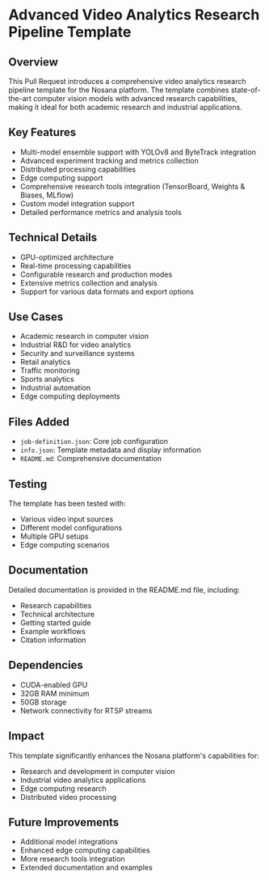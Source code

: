 # Advanced Video Analytics Research Pipeline Template

## Overview
This Pull Request introduces a comprehensive video analytics research pipeline template for the Nosana platform. The template combines state-of-the-art computer vision models with advanced research capabilities, making it ideal for both academic research and industrial applications.

## Key Features
- Multi-model ensemble support with YOLOv8 and ByteTrack integration
- Advanced experiment tracking and metrics collection
- Distributed processing capabilities
- Edge computing support
- Comprehensive research tools integration (TensorBoard, Weights & Biases, MLflow)
- Custom model integration support
- Detailed performance metrics and analysis tools

## Technical Details
- GPU-optimized architecture
- Real-time processing capabilities
- Configurable research and production modes
- Extensive metrics collection and analysis
- Support for various data formats and export options

## Use Cases
- Academic research in computer vision
- Industrial R&D for video analytics
- Security and surveillance systems
- Retail analytics
- Traffic monitoring
- Sports analytics
- Industrial automation
- Edge computing deployments

## Files Added
- `job-definition.json`: Core job configuration
- `info.json`: Template metadata and display information
- `README.md`: Comprehensive documentation

## Testing
The template has been tested with:
- Various video input sources
- Different model configurations
- Multiple GPU setups
- Edge computing scenarios

## Documentation
Detailed documentation is provided in the README.md file, including:
- Research capabilities
- Technical architecture
- Getting started guide
- Example workflows
- Citation information

## Dependencies
- CUDA-enabled GPU
- 32GB RAM minimum
- 50GB storage
- Network connectivity for RTSP streams

## Impact
This template significantly enhances the Nosana platform's capabilities for:
- Research and development in computer vision
- Industrial video analytics applications
- Edge computing research
- Distributed video processing

## Future Improvements
- Additional model integrations
- Enhanced edge computing capabilities
- More research tools integration
- Extended documentation and examples 
